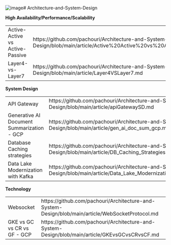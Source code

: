 ![image](https://github.com/user-attachments/assets/41a971a5-6c5f-4015-9a1b-8966d28b8b32)# Architecture-and-System-Design

  <b>High Availability/Performance/Scalability</b>
   <table>
        <tr><td>Active-Active vs Active-Passive</td><td>https://github.com/pachouri/Architecture-and-System-Design/blob/main/article/Active%20Active%20vs%20Active%20Passive.md</td></tr>
           <tr><td>Layer4-vs-Layer7</td><td>https://github.com/pachouri/Architecture-and-System-Design/blob/main/article/Layer4VSLayer7.md</td></tr>
  </table>
 <b>System Design</b>
   <table>
        <tr><td>API Gateway</td><td>https://github.com/pachouri/Architecture-and-System-Design/blob/main/article/apiGatewaySD.md</td></tr>
         <tr><td>Generative AI Document Summarization - GCP </td><td>https://github.com/pachouri/Architecture-and-System-Design/blob/main/article/gen_ai_doc_sum_gcp.md</td></tr>
         <tr><td>Database Caching strategies</td><td>https://github.com/pachouri/Architecture-and-System-Design/blob/main/article/DB_Caching_Strategies.md</td></tr>
          <tr><td>Data Lake Modernization with Kafka </td><td>https://github.com/pachouri/Architecture-and-System-Design/blob/main/article/Data_Lake_Modernization_with_Kafka.md</td></td></tr>
        
  </table>

 <b>Technology</b>
   <table>
        <tr><td>Websocket</td><td>https://github.com/pachouri/Architecture-and-System-Design/blob/main/article/WebSocketProtocol.md</td></tr>
        <tr><td>GKE vs GC vs CR vs GF - GCP</td><td>https://github.com/pachouri/Architecture-and-System-Design/blob/main/article/GKEvsGCvsCRvsCF.md</td></tr>
   </table>
